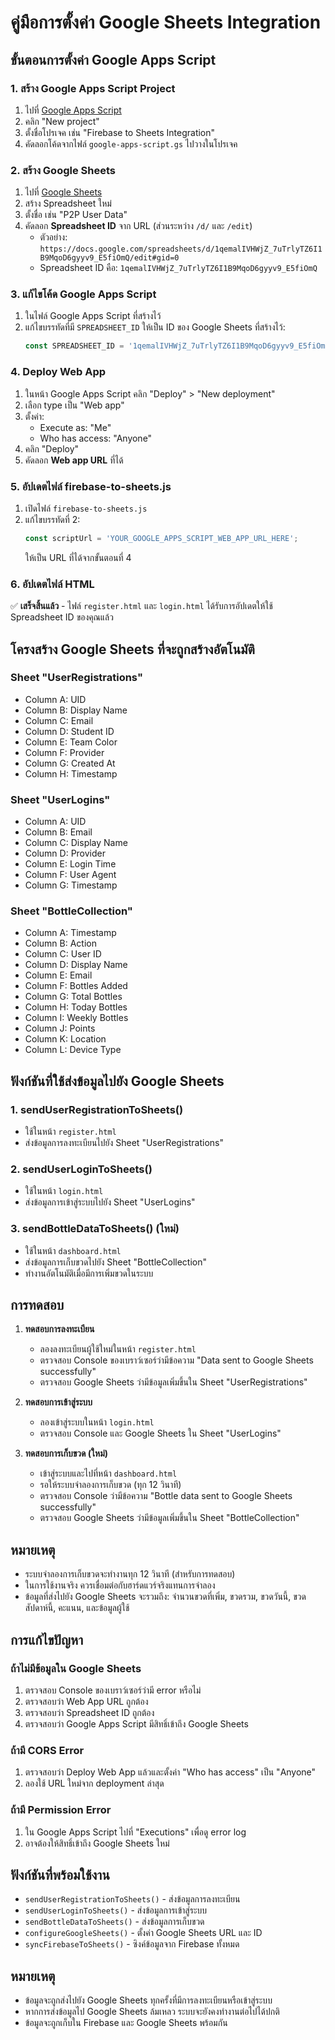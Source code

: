 # คู่มือการตั้งค่า Google Sheets Integration

## ขั้นตอนการตั้งค่า Google Apps Script

### 1. สร้าง Google Apps Script Project
1. ไปที่ [Google Apps Script](https://script.google.com/)
2. คลิก "New project"
3. ตั้งชื่อโปรเจค เช่น "Firebase to Sheets Integration"
4. คัดลอกโค้ดจากไฟล์ `google-apps-script.gs` ไปวางในโปรเจค

### 2. สร้าง Google Sheets
1. ไปที่ [Google Sheets](https://sheets.google.com/)
2. สร้าง Spreadsheet ใหม่
3. ตั้งชื่อ เช่น "P2P User Data"
4. คัดลอก **Spreadsheet ID** จาก URL (ส่วนระหว่าง `/d/` และ `/edit`)
   - ตัวอย่าง: `https://docs.google.com/spreadsheets/d/1qemalIVHWjZ_7uTrlyTZ6I1B9MqoD6gyyv9_E5fiOmQ/edit#gid=0`
   - Spreadsheet ID คือ: `1qemalIVHWjZ_7uTrlyTZ6I1B9MqoD6gyyv9_E5fiOmQ`

### 3. แก้ไขโค้ด Google Apps Script
1. ในไฟล์ Google Apps Script ที่สร้างไว้
2. แก้ไขบรรทัดที่มี `SPREADSHEET_ID` ให้เป็น ID ของ Google Sheets ที่สร้างไว้:
   ```javascript
   const SPREADSHEET_ID = '1qemalIVHWjZ_7uTrlyTZ6I1B9MqoD6gyyv9_E5fiOmQ';
   ```

### 4. Deploy Web App
1. ในหน้า Google Apps Script คลิก "Deploy" > "New deployment"
2. เลือก type เป็น "Web app"
3. ตั้งค่า:
   - Execute as: "Me"
   - Who has access: "Anyone"
4. คลิก "Deploy"
5. คัดลอก **Web app URL** ที่ได้

### 5. อัปเดตไฟล์ firebase-to-sheets.js
1. เปิดไฟล์ `firebase-to-sheets.js`
2. แก้ไขบรรทัดที่ 2:
   ```javascript
   const scriptUrl = 'YOUR_GOOGLE_APPS_SCRIPT_WEB_APP_URL_HERE';
   ```
   ให้เป็น URL ที่ได้จากขั้นตอนที่ 4

### 6. อัปเดตไฟล์ HTML
✅ **เสร็จสิ้นแล้ว** - ไฟล์ `register.html` และ `login.html` ได้รับการอัปเดตให้ใช้ Spreadsheet ID ของคุณแล้ว

## โครงสร้าง Google Sheets ที่จะถูกสร้างอัตโนมัติ

### Sheet "UserRegistrations"
- Column A: UID
- Column B: Display Name
- Column C: Email
- Column D: Student ID
- Column E: Team Color
- Column F: Provider
- Column G: Created At
- Column H: Timestamp

### Sheet "UserLogins"
- Column A: UID
- Column B: Email
- Column C: Display Name
- Column D: Provider
- Column E: Login Time
- Column F: User Agent
- Column G: Timestamp



### Sheet "BottleCollection"
- Column A: Timestamp
- Column B: Action
- Column C: User ID
- Column D: Display Name
- Column E: Email
- Column F: Bottles Added
- Column G: Total Bottles
- Column H: Today Bottles
- Column I: Weekly Bottles
- Column J: Points
- Column K: Location
- Column L: Device Type



## ฟังก์ชันที่ใช้ส่งข้อมูลไปยัง Google Sheets

### 1. sendUserRegistrationToSheets()
- ใช้ในหน้า `register.html`
- ส่งข้อมูลการลงทะเบียนไปยัง Sheet "UserRegistrations"

### 2. sendUserLoginToSheets()
- ใช้ในหน้า `login.html`
- ส่งข้อมูลการเข้าสู่ระบบไปยัง Sheet "UserLogins"

### 3. sendBottleDataToSheets() (ใหม่)
- ใช้ในหน้า `dashboard.html`
- ส่งข้อมูลการเก็บขวดไปยัง Sheet "BottleCollection"
- ทำงานอัตโนมัติเมื่อมีการเพิ่มขวดในระบบ

## การทดสอบ

1. **ทดสอบการลงทะเบียน**
   - ลองลงทะเบียนผู้ใช้ใหม่ในหน้า `register.html`
   - ตรวจสอบ Console ของเบราว์เซอร์ว่ามีข้อความ "Data sent to Google Sheets successfully"
   - ตรวจสอบ Google Sheets ว่ามีข้อมูลเพิ่มขึ้นใน Sheet "UserRegistrations"

2. **ทดสอบการเข้าสู่ระบบ**
   - ลองเข้าสู่ระบบในหน้า `login.html`
   - ตรวจสอบ Console และ Google Sheets ใน Sheet "UserLogins"

3. **ทดสอบการเก็บขวด (ใหม่)**
   - เข้าสู่ระบบและไปที่หน้า `dashboard.html`
   - รอให้ระบบจำลองการเก็บขวด (ทุก 12 วินาที)
   - ตรวจสอบ Console ว่ามีข้อความ "Bottle data sent to Google Sheets successfully"
   - ตรวจสอบ Google Sheets ว่ามีข้อมูลเพิ่มขึ้นใน Sheet "BottleCollection"

## หมายเหตุ

- ระบบจำลองการเก็บขวดจะทำงานทุก 12 วินาที (สำหรับการทดสอบ)
- ในการใช้งานจริง ควรเชื่อมต่อกับฮาร์ดแวร์จริงแทนการจำลอง
- ข้อมูลที่ส่งไปยัง Google Sheets จะรวมถึง: จำนวนขวดที่เพิ่ม, ขวดรวม, ขวดวันนี้, ขวดสัปดาห์นี้, คะแนน, และข้อมูลผู้ใช้

## การแก้ไขปัญหา

### ถ้าไม่มีข้อมูลใน Google Sheets
1. ตรวจสอบ Console ของเบราว์เซอร์ว่ามี error หรือไม่
2. ตรวจสอบว่า Web App URL ถูกต้อง
3. ตรวจสอบว่า Spreadsheet ID ถูกต้อง
4. ตรวจสอบว่า Google Apps Script มีสิทธิ์เข้าถึง Google Sheets

### ถ้ามี CORS Error
1. ตรวจสอบว่า Deploy Web App แล้วและตั้งค่า "Who has access" เป็น "Anyone"
2. ลองใช้ URL ใหม่จาก deployment ล่าสุด

### ถ้ามี Permission Error
1. ใน Google Apps Script ไปที่ "Executions" เพื่อดู error log
2. อาจต้องให้สิทธิ์เข้าถึง Google Sheets ใหม่

## ฟังก์ชันที่พร้อมใช้งาน

- `sendUserRegistrationToSheets()` - ส่งข้อมูลการลงทะเบียน
- `sendUserLoginToSheets()` - ส่งข้อมูลการเข้าสู่ระบบ
- `sendBottleDataToSheets()` - ส่งข้อมูลการเก็บขวด
- `configureGoogleSheets()` - ตั้งค่า Google Sheets URL และ ID
- `syncFirebaseToSheets()` - ซิงค์ข้อมูลจาก Firebase ทั้งหมด

## หมายเหตุ

- ข้อมูลจะถูกส่งไปยัง Google Sheets ทุกครั้งที่มีการลงทะเบียนหรือเข้าสู่ระบบ
- หากการส่งข้อมูลไป Google Sheets ล้มเหลว ระบบจะยังคงทำงานต่อไปได้ปกติ
- ข้อมูลจะถูกเก็บใน Firebase และ Google Sheets พร้อมกัน